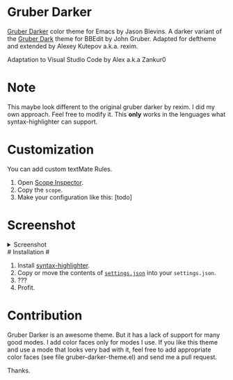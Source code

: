 # Gruber Darker #

[Gruber Darker](http://jblevins.org/projects/emacs-color-themes/color-theme-gruber-darker.el.html)
color theme for Emacs by Jason Blevins. A darker variant of the
[Gruber Dark](http://daringfireball.net/projects/bbcolors/schemes/)
theme for BBEdit by John Gruber. Adapted for deftheme and extended by
Alexey Kutepov a.k.a. rexim.

Adaptation to Visual Studio Code by Alex a.k.a Zankur0

# Note #

This maybe look different to the original gruber darker by rexim. I did my own approach. Feel free to modify it.
This **only** works in the lenguages what syntax-highlighter can support.

# Customization #

You can add custom textMate Rules.

1. Open [Scope Inspector](https://code.visualstudio.com/api/language-extensions/syntax-highlight-guide#scope-inspector).
2. Copy the `scope`.
3. Make your configuration like this: [todo]

# Screenshot #

<details>
  <summary>Screenshot</summary>

![gruber-darker-theme](https://i.imgur.com/x8ewvgp.png)

</details>
# Installation #

1. Install [syntax-highlighter](https://marketplace.visualstudio.com/items?itemName=evgeniypeshkov.syntax-highlighter).
2. Copy or move the contents of [`settings.json`](https://github.com/ZanKur0/gruber-darker-theme/blob/master/settings.json) into your `settings.json`.
3. ???
4. Profit.

# Contribution #

Gruber Darker is an awesome theme. But it has a lack of support for
many good modes. I add color faces only for modes I use. If you like
this theme and use a mode that looks very bad with it, feel free to
add appropriate color faces (see file gruber-darker-theme.el) and send
me a pull request.

Thanks.
